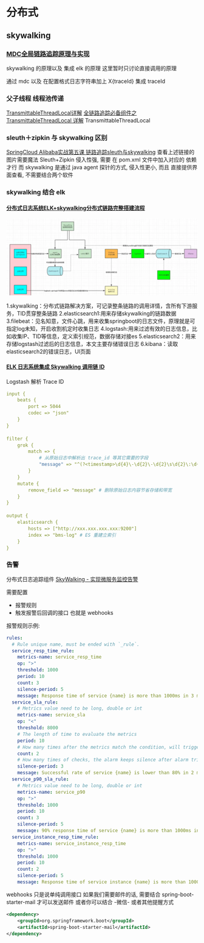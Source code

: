 # 分布式
## skywalking

### [MDC全局链路追踪原理与实现](https://juejin.cn/post/6901227625188950030)
skywalking 的原理以及 集成 elk 的原理
这里暂时只讨论直接调用的原理

通过 mdc 以及 在配置格式日志字符串加上 X{traceId}
集成 traceId

### 父子线程 线程池传递
[TransmittableThreadLocal详解](https://cloud.tencent.com/developer/article/1484420)
[全链路追踪必备组件之 TransmittableThreadLocal 详解](https://zhuanlan.zhihu.com/p/146124826)
TransmittableThreadLocal


### sleuth＋zipkin 与 skywalking 区别

[SpringCloud Alibaba实战第五课 链路追踪sleuth与skywalking](https://blog.csdn.net/fegus/article/details/124643581)
查看上述链接的图片需要魔法
Sleuth+Zipkin 侵入性强, 需要 在 pom.xml 文件中加入对应的 依赖才行
而 skywalking 是通过 java agent 探针的方式, 侵入性更小, 而且 直接提供界面查看, 不需要结合两个软件

### skywalking 结合 elk
#### [分布式日志系统ELK+skywalking分布式链路完整搭建流程](https://juejin.cn/post/7012877514787799071)

![](https://raw.githubusercontent.com/HongXiaoHong/images/main/picture/msedge_AzKhn4kecv.png)

1.skywalking：分布式链路解决方案，可记录整条链路的调用详情，含所有下游服务，TID贯穿整条链路
2.elasticsearch1:用来存储skywalking的链路数据
3.filebeat：见名知意，文件心跳，用来收集springboot的日志文件，原理就是可指定log未知，开启收割机定时收集日志
4.logstash:用来过滤有效的日志信息，比如收集IP、TID等信息，定义索引规范，数据存储对接es
5.elasticsearch2：用来存储logstash过滤后的日志信息，本文主要存储错误日志
6.kibana：读取elasticsearch2的错误日志，UI页面

#### [ELK 日志系统集成 Skywalking 调用链 ID](https://cloud.tencent.com/developer/article/1696699)

Logstash 解析 Trace ID

```yaml
input {
    beats {
        port => 5044
        codec => "json"
    }
}

filter {
    grok {
        match => {
            # 从原始日志中解析出 trace_id 等其它需要的字段
            "message" => "^(?<timestamp>\d{4}\-\d{2}\-\d{2}\s\d{2}\:\d{2}\:\d{2}\.\d{3})\s(?<level>\w{4,5})\s+\T\I\D\:\s*(?<trace_id>[0-9a-f.]{54})\s%{DATA:thread}\s%{DATA:class}\:%{GREEDYDATA:content}$"
        }
    }
    mutate {
        remove_field => "message" # 删除原始日志内容节省存储和带宽
    }
}

output {
    elasticsearch {
        hosts => ["http://xxx.xxx.xxx.xxx:9200"]
        index => "bms-log" # ES 重建立索引
    }
}
```

### 告警

分布式日志追踪组件
[SkyWalking - 实现微服务监控告警](https://www.jianshu.com/p/5cc42569af6f)

需要配置 
- 报警规则
- 触发报警后回调的接口 也就是 webhooks

报警规则示例:
```yaml
rules:
  # Rule unique name, must be ended with `_rule`.
  service_resp_time_rule:
    metrics-name: service_resp_time
    op: ">"
    threshold: 1000
    period: 10
    count: 3
    silence-period: 5
    message: Response time of service {name} is more than 1000ms in 3 minutes of last 10 minutes.
  service_sla_rule:
    # Metrics value need to be long, double or int
    metrics-name: service_sla
    op: "<"
    threshold: 8000
    # The length of time to evaluate the metrics
    period: 10
    # How many times after the metrics match the condition, will trigger alarm
    count: 2
    # How many times of checks, the alarm keeps silence after alarm triggered, default as same as period.
    silence-period: 3
    message: Successful rate of service {name} is lower than 80% in 2 minutes of last 10 minutes
  service_p90_sla_rule:
    # Metrics value need to be long, double or int
    metrics-name: service_p90
    op: ">"
    threshold: 1000
    period: 10
    count: 3
    silence-period: 5
    message: 90% response time of service {name} is more than 1000ms in 3 minutes of last 10 minutes
  service_instance_resp_time_rule:
    metrics-name: service_instance_resp_time
    op: ">"
    threshold: 1000
    period: 10
    count: 2
    silence-period: 5
    message: Response time of service instance {name} is more than 1000ms in 2 minutes of last 10 minutes
```

webhooks 只是说单纯调用接口
如果我们需要邮件的话, 需要结合 spring-boot-starter-mail 才可以发送邮件
或者你可以结合  -微信- 或者其他提醒方式 
```xml
<dependency>
    <groupId>org.springframework.boot</groupId>
    <artifactId>spring-boot-starter-mail</artifactId>
</dependency>
```